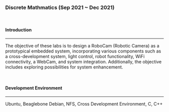 ### **Discrete Mathmatics** (Sep 2021 ~ Dec 2021)

<br>

#### **Introduction** 

---

The objective of these labs is to design a RoboCam (Robotic Camera) as a prototypical embedded system, incorporating various components such as a cross-development system, light control, robot functionality, WiFi connectivity, a WebCam, and system integration. Additionally, the objective includes exploring possibilities for system enhancement.

<br>

#### **Development Environment** 

---

Ubuntu, Beaglebone Debian, NFS, Cross Development Environment, C, C++

